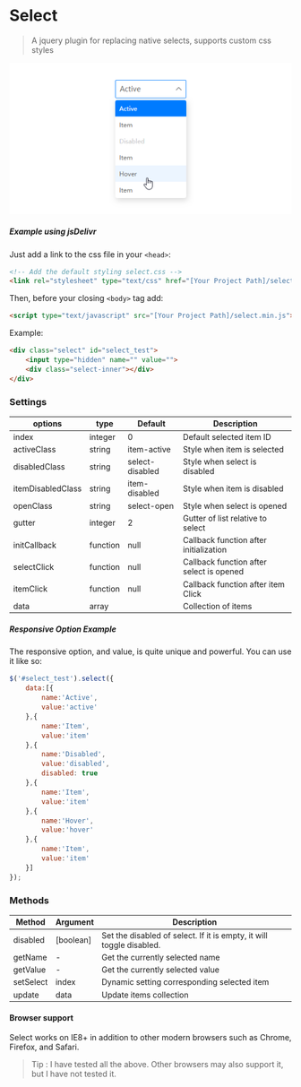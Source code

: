 # Select
> A jquery plugin for replacing native selects, supports custom css styles

![demo preview](https://github.com/shulkme/select/blob/master/preview.png)

##### Example using jsDelivr

Just add a link to the css file in your `<head>`:

```html
<!-- Add the default styling select.css -->
<link rel="stylesheet" type="text/css" href="[Your Project Path]/select.css"/>
```
Then, before your closing ```<body>``` tag add:

```html
<script type="text/javascript" src="[Your Project Path]/select.min.js"></script>
```

Example:

```html
<div class="select" id="select_test">
    <input type="hidden" name="" value="">
    <div class="select-inner"></div>
</div>
```
### Settings
| options    | type              | Default | Description   |
| ---------- | ----------------- | ---- | ------------ |
| index       | integer              | 0   | Default selected item ID |
| activeClass       | string              | item-active   | Style when item is selected |
| disabledClass       | string              | select-disabled   | Style when select is disabled |
| itemDisabledClass       | string              | item-disabled   | Style when item is disabled |
| openClass       | string              | select-open   | Style when select is opened |
| gutter       | integer              | 2   | Gutter of list relative to select |
| initCallback       | function              | null   | Callback function after initialization |
| selectClick       | function              | null   | Callback function after select is opened |
| itemClick       | function              | null   | Callback function after item Click |
| data       | array              |   | Collection of items |
##### Responsive Option Example
The responsive option, and value, is quite unique and powerful.
You can use it like so:

```javascript
$('#select_test').select({
	data:[{
		name:'Active',
		value:'active'
	},{
		name:'Item',
		value:'item'
	},{
		name:'Disabled',
		value:'disabled',
		disabled: true
	},{
		name:'Item',
		value:'item'
	},{
		name:'Hover',
		value:'hover'
	},{
		name:'Item',
		value:'item'
	}]
});
```
### Methods

| Method  |  Argument | Description  |
| ------------ | ------------ | ------------ |
| disabled  | [boolean]  | Set the disabled of select. If it is empty, it will toggle disabled.   |
|getName   | -  |  Get the currently selected name |
|getValue   | -  | Get the currently selected value   |
|setSelect   | index  |  Dynamic setting corresponding selected item   |
|update   | data  |Update items collection   |

#### Browser support
Select works on IE8+ in addition to other modern browsers such as Chrome, Firefox, and Safari.
> Tip : I have tested all the above. Other browsers may also support it, but I have not tested it.
